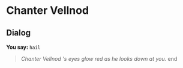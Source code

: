 # Chanter Vellnod


## Dialog

**You say:** `hail`



>*Chanter Vellnod 's eyes glow red as he looks down at you.*
end
